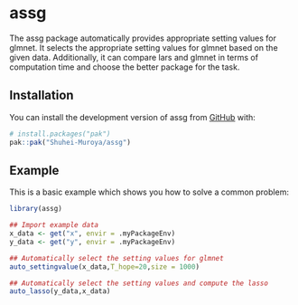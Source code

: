 
# assg

<!-- badges: start -->
<!-- badges: end -->

The assg package automatically provides appropriate setting values for glmnet.
It selects the appropriate setting values for glmnet based on the given data.
Additionally, it can compare lars and glmnet in terms of computation time and choose the better package for the task.

## Installation

You can install the development version of assg from [GitHub](https://github.com/) with:

``` r
# install.packages("pak")
pak::pak("Shuhei-Muroya/assg")
```

## Example

This is a basic example which shows you how to solve a common problem:

``` r
library(assg)

## Import example data
x_data <- get("x", envir = .myPackageEnv)
y_data <- get("y", envir = .myPackageEnv)

## Automatically select the setting values for glmnet
auto_settingvalue(x_data,T_hope=20,size = 1000)

## Automatically select the setting values and compute the lasso
auto_lasso(y_data,x_data)
```

